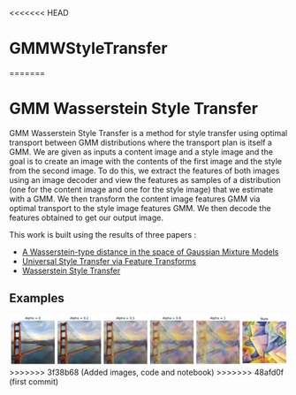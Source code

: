 <<<<<<< HEAD
# GMMWStyleTransfer
=======
# GMM Wasserstein Style Transfer

GMM Wasserstein Style Transfer is a method for style transfer using optimal transport between GMM distributions where the transport plan is itself a GMM. We are given as inputs a content image and a style image and the goal is to create an image with the contents of the first image and the style from the second image. To do this, we extract the features of both images using an image decoder and view the features as samples of a distribution (one for the content image and one for the style image) that we estimate with a GMM. We then transform the content image features GMM via optimal transport to the style image features GMM. We then decode the features obtained to get our output image.

This work is built using the results of three papers :
- [A Wasserstein-type distance in the space of Gaussian Mixture Models](https://hal.archives-ouvertes.fr/hal-02178204)
- [Universal Style Transfer via Feature Transforms](https://arxiv.org/pdf/1705.08086.pdf)
- [Wasserstein Style Transfer](https://arxiv.org/pdf/1905.12828)

## Examples

<img src='figs/p1.png' width=800>
>>>>>>> 3f38b68 (Added images, code and notebook)
>>>>>>> 48afd0f (first commit)

